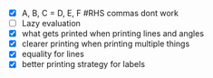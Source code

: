 - [x] A, B, C = D, E, F #RHS commas dont work
- [ ] Lazy evaluation
- [x] what gets printed when printing lines and angles
- [x] clearer printing when printing multiple things
- [x] equality for lines
- [x] better printing strategy for labels